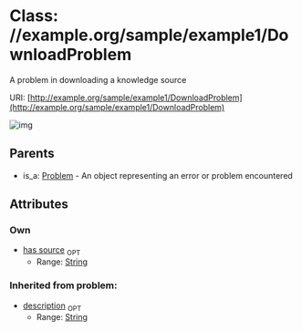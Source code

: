 
# Class: //example.org/sample/example1/DownloadProblem


A problem in downloading a knowledge source

URI: [http://example.org/sample/example1/DownloadProblem](http://example.org/sample/example1/DownloadProblem)


![img](http://yuml.me/diagram/nofunky;dir:TB/class/[Problem],[Problem]^-[DownloadProblem&#124;has_source:string%20%3F;description(i):string%20%3F])

## Parents

 *  is_a: [Problem](Problem.md) - An object representing an error or problem encountered

## Attributes


### Own

 * [has source](has_source.md)  <sub>OPT</sub>
     * Range: [String](types/String.md)

### Inherited from problem:

 * [description](description.md)  <sub>OPT</sub>
     * Range: [String](types/String.md)
